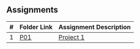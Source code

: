 ## Assignments

|   #   | Folder Link                            | Assignment Description                               |
| :---: | -------------------------------------- | ---------------------------------------------------- |
|   1   | [P01](./P01/README.md) | [Project 1](./P01/README.md)  |
